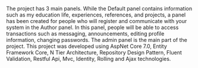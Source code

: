 The project has 3 main panels. While the Default panel contains information such as my education life, experiences, references, and projects, a panel has been created for people who will register and communicate with your system in the Author panel. In this panel, people will be able to access transactions such as messaging, announcements, editing profile information, changing passwords. The admin panel is the main part of the project.
This project was developed using AspNet Core 7.0, Entity Framework Core, N Tier Architecture, Repository Design Pattern, Fluent Validation, Restful Api, Mvc, Identity, Rolling and Ajax technologies.

